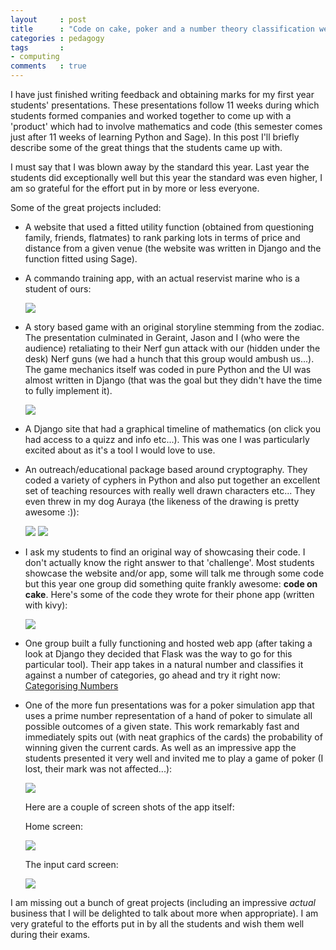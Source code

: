 ```yaml
---
layout     : post
title      : "Code on cake, poker and a number theory classification web app"
categories : pedagogy
tags       :
- computing
comments   : true
---
```


I have just finished writing feedback and obtaining marks for my first year
students' presentations. These presentations follow 11 weeks during which
students formed companies and worked together to come up with a 'product' which
had to involve mathematics and code (this semester comes just after 11 weeks of
learning Python and Sage). In this post I'll briefly describe some of the great
things that the students came up with.

I must say that I was blown away by the standard this year. Last year the
students did exceptionally well but this year the standard was even higher, I am
so grateful for the effort put in by more or less everyone.

Some of the great projects included:

- A website that used a fitted utility function (obtained from questioning
  family, friends, flatmates) to rank parking lots in terms of price and
  distance from a given venue (the website was written in Django and the
  function fitted using Sage).

- A commando training app, with an actual reservist marine who is a student
  of ours:

    ![]({{site.baseurl}}/assets/images/venture.jpg)

- A story based game with an original storyline stemming from the zodiac. The
  presentation culminated in Geraint, Jason and I (who were the audience)
  retaliating to their Nerf gun attack with our (hidden under the desk) Nerf guns (we had a hunch
  that this group would ambush us...). The game mechanics itself was coded in
  pure Python and the UI was almost written in Django (that
  was the goal but they didn't have the time to fully implement it).

    ![]({{site.baseurl}}/assets/images/cardiff_elite_four.jpg)

- A Django site that had a graphical timeline of mathematics (on click you had
  access to a quizz and info etc...). This was one I was
  particularly excited about as it's a tool I would love to use.

- An outreach/educational package based around cryptography. They coded a
  variety of cyphers in Python and also put together an excellent set of
  teaching resources with really well drawn characters etc... They even threw in
  my dog Auraya (the likeness of the drawing is pretty awesome :)):

    ![]({{site.baseurl}}/assets/images/cryptogram.jpg)
    ![]({{site.baseurl}}/assets/images/auraya.jpg)

- I ask my students to find an original way of showcasing their code. I don't
  actually know the right answer to that 'challenge'. Most students showcase the
  website and/or app, some will talk me through some code but this year one
  group did something quite frankly awesome: **code on cake**. Here's some of
  the code they wrote for their phone app (written with kivy):

    ![]({{site.baseurl}}/assets/images/-1_cake.jpg)

- One group built a fully functioning and hosted web app (after taking a look at
  Django they decided that Flask was the way to go for this particular tool).
  Their app takes in a natural number and classifies it against a number of
  categories, go ahead and try it right now: [Categorising Numbers](http://jayrobertvos.pythonanywhere.com/)

- One of the more fun presentations was for a poker simulation app that uses a
  prime number representation of a hand of poker to simulate all possible
  outcomes of a given state. This work remarkably fast and immediately spits out
  (with neat graphics of the cards) the probability of winning given the current
  cards. As well as an impressive app the students presented it very well and
  invited me to play a game of poker (I lost, their mark was not affected...):


    ![]({{site.baseurl}}/assets/images/team_super_awesome_funsies_selfie.jpg)

  Here are a couple of screen shots of the app itself:

  Home screen:

    ![]({{site.baseurl}}/assets/images/oddson_1.png)

  The input card screen:

    ![]({{site.baseurl}}/assets/images/oddson_0.png)

I am missing out a bunch of great projects (including an impressive _actual_
business that I will be delighted to talk about more when appropriate). I am
very grateful to the efforts put in by all the students and wish them well
during their exams.
